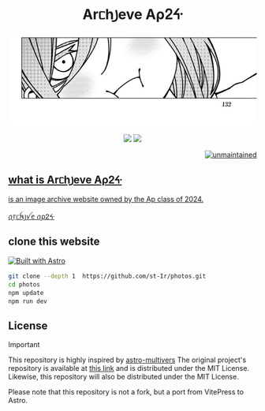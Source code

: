 <h1 align="center">Arᥴh꠸eve Aρᒿᔰ</h1>
<p align="center">
<img src="public/134.jpg"/>
</p>
<p align="center">
 <img src=https://img.shields.io/badge/JavaScript-F7DF1E?style=for-the-badge&logo=javascript&logoColor=black>
  <img src=https://img.shields.io/badge/Vercel-000000?style=for-the-badge&logo=vercel&logoColor=white>

<p align="right">
<a href="#"><img title="unmaintained" src="https://img.shields.io/badge/status-MT-blue.svg"</a>
</p>



## what is Arᥴh꠸eve Aρᒿᔰ

is an image archive website owned by the Ap class of 2024.</br></br>
<a href="https://archiveofap24.vercel.app/"> ꪖ᥅ᥴꫝ꠸ꪜꫀ ꪖρᒿᔰ</a>

 
## clone this website 

[![Built with Astro](https://astro.badg.es/v2/built-with-astro/tiny.svg)](https://astro.build) 
```bash
git clone --depth 1  https://github.com/st-Ir/photos.git
cd photos
npm update
npm run dev
```

## License

> [!IMPORTANT]
> This repository is highly inspired by [astro-multivers](https://astro-multiverse.vercel.app/) The original project's repository is available at [this link](https://github.com/AREA44/astro-multiverse) and is distributed under the MIT License. Likewise, this repository will also be distributed under the MIT License.
> 
> Please note that this repository is not a fork, but a port from VitePress to Astro.
>


